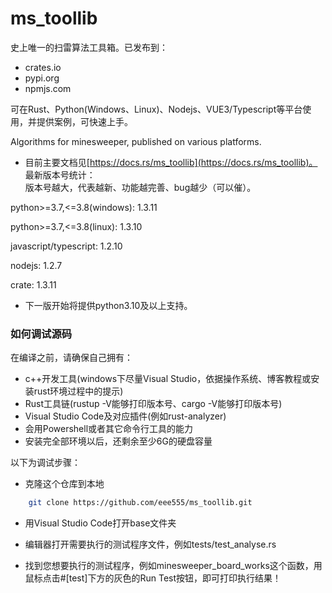 # ms_toollib

史上唯一的扫雷算法工具箱。已发布到：

- crates.io
- pypi.org
- npmjs.com

可在Rust、Python(Windows、Linux)、Nodejs、VUE3/Typescript等平台使用，并提供案例，可快速上手。

Algorithms for minesweeper, published on various platforms.

- 目前主要文档见[https://docs.rs/ms_toollib](https://docs.rs/ms_toollib)。
最新版本号统计：  
版本号越大，代表越新、功能越完善、bug越少（可以催）。

python>=3.7,<=3.8(windows): 1.3.11

python>=3.7,<=3.8(linux): 1.3.10

javascript/typescript: 1.2.10

nodejs: 1.2.7

crate: 1.3.11

* 下一版开始将提供python3.10及以上支持。

### 如何调试源码

在编译之前，请确保自己拥有：

*   c++开发工具(windows下尽量Visual Studio，依据操作系统、博客教程或安装rust环境过程中的提示)
*   Rust工具链(rustup -V能够打印版本号、cargo -V能够打印版本号)
*   Visual Studio Code及对应插件(例如rust-analyzer)
*   会用Powershell或者其它命令行工具的能力
*   安装完全部环境以后，还剩余至少6G的硬盘容量

以下为调试步骤：

*   克隆这个仓库到本地
```sh
    git clone https://github.com/eee555/ms_toollib.git
```

*   用Visual Studio Code打开base文件夹

*   编辑器打开需要执行的测试程序文件，例如tests/test_analyse.rs

*   找到您想要执行的测试程序，例如minesweeper_board_works这个函数，用鼠标点击#[test]下方的灰色的Run Test按钮，即可打印执行结果！
